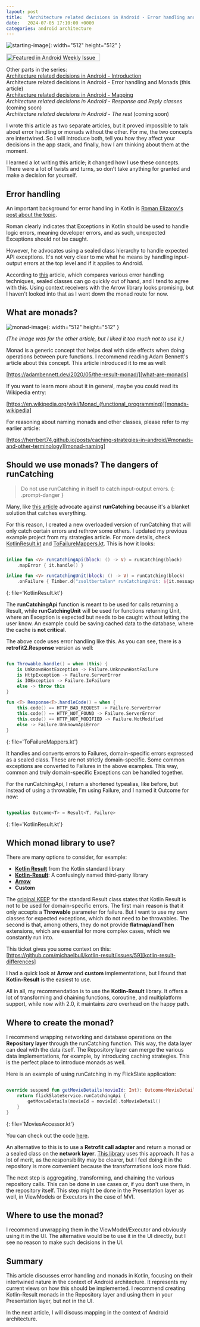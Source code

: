 ```yaml
---
layout: post
title:  "Architecture related decisions in Android - Error handling and Monads"
date:   2024-07-05 17:10:00 +0000
categories: android architecture
---
```


![starting-image](/assets/img/posts/20240604_error_handling.jpg){: width="512" height="512" }

<a href="https://androidweekly.net/issues/issue-630"><img alt="Featured in Android Weekly Issue 630" src="/assets/img/posts/20240705_badge.svg" width="252" height="20"></a>

Other parts in the series:<br>
[Architecture related decisions in Android - Introduction]<br>
Architecture related decisions in Android - Error handling and Monads (this article)<br>
[Architecture related decisions in Android - Mapping]<br>
*Architecture related decisions in Android - Response and Reply classes* (coming soon)<br>
*Architecture related decisions in Android - The rest* (coming soon)


I wrote this article as two separate articles, but it proved impossible to talk about error handling or monads without the other. For me, the two concepts are intertwined. So I will introduce both, tell you how they affect your decisions in the app stack, and finally, how I am thinking about them at the moment.

I learned a lot writing this article; it changed how I use these concepts. There were a lot of twists and turns, so don’t take anything for granted and make a decision for yourself.

## Error handling

An important background for error handling in Kotlin is [Roman Elizarov's post about the topic][elizarov-kotlin-exceptions].

Roman clearly indicates that Exceptions in Kotlin should be used to handle logic errors, meaning developer errors, and as such, unexpected Exceptions should not be caught.

However, he advocates using a sealed class hierarchy to handle expected API exceptions. It's not very clear to me what he means by handling input-output errors at the top level and if it applies to Android.

According to [this][typed-error-handling] article, which compares various error handling techniques, sealed classes can go quickly out of hand, and I tend to agree with this. Using context receivers with the Arrow library looks promising, but I haven't looked into that as I went down the monad route for now.

## What are monads?

![monad-image](/assets/img/posts/20240602_monads.jpg){: width="512" height="512" }

*(The image was for the other article, but I liked it too much not to use it.)*

Monad is a generic concept that helps deal with side effects when doing operations between pure functions. I recommend reading Adam Bennett's article about this concept. This article introduced it to me as well:

[https://adambennett.dev/2020/05/the-result-monad/][what-are-monads]

If you want to learn more about it in general, maybe you could read its Wikipedia entry:

[https://en.wikipedia.org/wiki/Monad_(functional_programming)][monads-wikipedia]

For reasoning about naming monads and other classes, please refer to my earlier article:

[https://herrbert74.github.io/posts/caching-strategies-in-android/#monads-and-other-terminology][monad-naming]

## Should we use monads? The dangers of runCatching

> Do not use runCatching in itself to catch input-output errors.
{: .prompt-danger }

Many, like [this article][runCatching-is-problematic] advocate against **runCatching** because it's a blanket solution that catches everything.

For this reason, I created a new overloaded version of runCatching that will only catch certain errors and rethrow some others. I updated my previous example project from my strategies article. For more details, check [KotlinResult.kt][flickslate-kotlin-result] and [ToFailureMappers.kt][flickslate-tofailuremappers]. This is how it looks:

```kotlin

inline fun <V> runCatchingApi(block: () -> V) = runCatching(block)
	.mapError { it.handle() }

inline fun <V> runCatchingUnit(block: () -> V) = runCatching(block)
	.onFailure { Timber.d("zsoltbertalan* runCatchingUnit: ${it.message}") }

```
{: file='KotlinResult.kt'}

The **runCatchingApi** function is meant to be used for calls returning a Result, while **runCatchingUnit** will be used for functions returning Unit, where an Exception is expected but needs to be caught without letting the user know. An example could be saving cached data to the database, where the cache is **not critical**.

The above code uses error handling like this. As you can see, there is a **retrofit2.Response** version as well:

```kotlin

fun Throwable.handle() = when (this) {
	is UnknownHostException -> Failure.UnknownHostFailure
	is HttpException -> Failure.ServerError
	is IOException -> Failure.IoFailure
	else -> throw this
}

fun <T> Response<T>.handleCode() = when {
	this.code() == HTTP_BAD_REQUEST -> Failure.ServerError
	this.code() == HTTP_NOT_FOUND -> Failure.ServerError
	this.code() == HTTP_NOT_MODIFIED -> Failure.NotModified
	else -> Failure.UnknownApiError
}

```
{: file='ToFailureMappers.kt'}

It handles and converts errors to Failures, domain-specific errors expressed as a sealed class. These are not strictly domain-specific. Some common exceptions are converted to Failures in the above examples. This way, common and truly domain-specific Exceptions can be handled together.

For the runCatchingApi, I return a shortened typealias, like before, but instead of using a throwable, I'm using Failure, and I named it Outcome for now:

```kotlin

typealias Outcome<T> = Result<T, Failure>

```
{: file='KotlinResult.kt'}

## Which monad library to use?

There are many options to consider, for example:

* [**Kotlin Result**][kotlin-result-standard] from the Kotlin standard library
* [**Kotlin-Result**][kotlin-result]: A confusingly named third-party library 
* [**Arrow**][arrow]
* **Custom**

The [original KEEP][kotlin-result-standard-keep] for the standard Result class states that Kotlin Result is not to be used for domain-specific errors. The first main reason is that it only accepts a **Throwable** parameter for failure. But I want to use my own classes for expected exceptions, which do not need to be throwables. The second is that, among others, they do not provide **flatmap/andThen** extensions, which are essential for more complex cases, which we constantly run into.

This ticket gives you some context on this:<br>
[https://github.com/michaelbull/kotlin-result/issues/59][kotlin-result-differences]

I had a quick look at **Arrow** and **custom** implementations, but I found that **Kotlin-Result** is the easiest to use.

All in all, my recommendation is to use the **Kotlin-Result** library. It offers a lot of transforming and chaining functions, coroutine, and multiplatform support, while now with 2.0, it maintains zero overhead on the happy path.

## Where to create the monad?

I recommend wrapping networking and database operations on the **Repository layer** through the runCatching function. This way, the data layer can deal with the data itself. The Repository layer can merge the various data implementations, for example, by introducing caching strategies. This is the perfect place to introduce monads as well.

Here is an example of using runCatching in my FlickSlate application:

```kotlin

override suspend fun getMovieDetails(movieId: Int): Outcome<MovieDetail> {
    return flickSlateService.runCatchingApi {
        getMovieDetails(movieId = movieId).toMovieDetail()
    }
}

```
{: file='MoviesAccessor.kt'}

You can check out the code [here][runcatching].

An alternative to this is to use a **Retrofit call adapter** and return a monad or a sealed class on the **network layer**. [This library][retrofit-call-adapter-returning-result] uses this approach. It has a lot of merit, as the responsibility may be clearer, but I feel doing it in the repository is more convenient because the transformations look more fluid.

The next step is aggregating, transforming, and chaining the various repository calls. This can be done in use cases or, if you don't use them, in the repository itself. This step might be done in the Presentation layer as well, in ViewModels or Executors in the case of MVI.

## Where to use the monad?

I recommend unwrapping them in the ViewModel/Executor and obviously using it in the UI. The alternative would be to use it in the UI directly, but I see no reason to make such decisions in the UI.

## Summary

This article discusses error handling and monads in Kotlin, focusing on their intertwined nature in the context of Android architecture. It represents my current views on how this should be implemented. I recommend creating Kotlin-Result monads in the Repository layer and using them in your Presentation layer, but not in the UI.

In the next article, I will discuss mapping in the context of Android architecture.

[Architecture related decisions in Android - Introduction]: https://herrbert74.github.io/posts/architecture-related-decisions-introduction/
[Architecture related decisions in Android - Mapping]: https://herrbert74.github.io/posts/architecture-related-decisions-mapping/
[Architecture related decisions in Android - Response and Reply classes]: http://localhost:4000/posts/architecture-related-decisions-response-classes/
[Architecture related decisions in Android - The rest]: http://localhost:4000/posts/architecture-related-decisions-rest/
[elizarov-kotlin-exceptions]: https://elizarov.medium.com/kotlin-and-exceptions-8062f589d07
[kotlin-result-standard-keep]: https://github.com/Kotlin/KEEP/blob/master/proposals/stdlib/result.md
[typed-error-handling]: https://betterprogramming.pub/typed-error-handling-in-kotlin-11ff25882880
[retrofit-call-adapter-returning-result]: https://haroldadmin.github.io/NetworkResponseAdapter/
[runCatching-is-problematic]: https://medium.com/sampingan-tech/kotlin-getting-to-knows-with-exceptions-564f8b2bc3c
[what-are-monads]: https://adambennett.dev/2020/05/the-result-monad/
[monads-wikipedia]: https://en.wikipedia.org/wiki/Monad_(functional_programming)
[monad-naming]: https://herrbert74.github.io/posts/caching-strategies-in-android/#monads-and-other-terminology
[kotlin-result]: https://github.com/michaelbull/kotlin-result
[kotlin-result-differences]: https://github.com/michaelbull/kotlin-result/issues/59
[kotlin-result-standard]: https://kotlinlang.org/api/latest/jvm/stdlib/kotlin/-result/
[arrow]: https://arrow-kt.io/
[runcatching]: https://github.com/herrbert74/FlickSlate/blob/main/app/src/main/java/com/zsoltbertalan/flickslate/data/repository/MoviesAccessor.kt
[flickslate-kotlin-result]: https://github.com/herrbert74/FlickSlate/blob/main/app/src/main/java/com/zsoltbertalan/flickslate/ext/KotlinResult.kt
[flickslate-tofailuremappers]: https://github.com/herrbert74/FlickSlate/blob/main/app/src/main/java/com/zsoltbertalan/flickslate/util/getresult/ToFailureMappers.kt